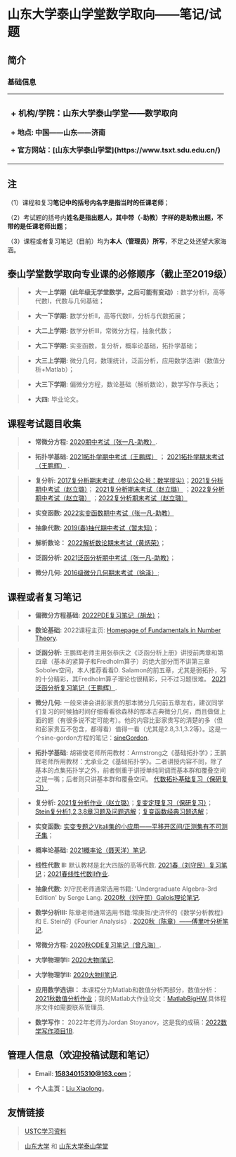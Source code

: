 # 山东大学泰山学堂数学取向——笔记/试题
## 简介
### 基础信息
<table border="0">
  <tr>
    <td width="100%">
      <h3> + 机构/学院：山东大学泰山学堂——数学取向</h3>
      <p><b> + 地点: 中国——山东——济南</b></p>
      <p><b> + 官方网站：[山东大学泰山学堂](https://www.tsxt.sdu.edu.cn/)  </b></p>
    </td>
  </tr>
</table>

## 注
（1）课程和复习**笔记中的括号内名字是指当时的任课老师**；

（2）考试题的括号内**姓名是指出题人，其中带（-助教）字样的是助教出题，不带的是任课老师出题**；

（3）课程或者复习笔记（目前）均为**本人（管理员）所写**，不足之处还望大家海涵。

## 泰山学堂数学取向专业课的必修顺序（截止至2019级）

> + **大一上学期（此年级无学堂数学，之后可能有变动）:** 数学分析I，高等代数I，代数与几何基础；

> + **大一下学期:** 数学分析II，高等代数II，分析与代数拓展；

> + **大二上学期:** 数学分析III，常微分方程，抽象代数；

> + **大二下学期:** 实变函数，复分析，概率论基础，拓扑学基础；

> + **大三上学期:** 微分几何，数理统计，泛函分析，应用数学选讲I（数值分析+Matlab）；

> + **大三下学期:** 偏微分方程，数论基础（解析数论），数学写作与表达；

> + **大四:** 毕业论文。


## 课程考试题目收集

> + **常微分方程:**  [2020期中考试（张一凡-助教）](/ODE期中考试2020.pdf).

> + **拓扑学基础:**  [2021拓扑学期中考试（王鹏辉）](/拓扑学2021期中考试.pdf) ； [2021拓扑学期末考试（王鹏辉）](/拓扑学2021期末考试.pdf) .

> + **复分析:** [2017复分析期末考试（参见公众号：数学拔尖）](/2017复变期末考试.pdf)；[2021复分析期中考试（赵立璐）](/2021复分析期中考试.pdf)； [2021复分析期末考试（赵立璐）](/2021复分析期末考试.pdf) ；[2022复分析期中考试（赵立璐）](/2022复分析期中考试.pdf) ；[2022复分析期末考试（赵立璐）](/2022复变期末考试.pdf) 

> + **实变函数:** [2022实变函数期中考试（张一凡-助教）](/2022实变函数期中考试.pdf)

> + **抽象代数:** [2019(春)抽代期中考试（暂未知）](/2019抽代期中考试.pdf)；

> + **解析数论：** [2022解析数论期末考试（黄炳荣）](/2022AnalyticNT.pdf)；

> + **泛函分析:** [2021泛函分析期中考试（张一凡-助教）](/2021泛函分析期中考试.pdf)；

> + **微分几何:** [2016级微分几何期末考试（徐泽）](/2016级微分几何期末考试.jpg);

## 课程或者复习笔记
> + **偏微分方程基础:** [2022PDE复习笔记（胡龙）](/2022PDE复习笔记（胡龙）.pdf)；
 
> + **数论基础:** 2022课程主页: [Homepage of Fundamentals in Number Theory](https://faculty.sdu.edu.cn/brhuang/zh_CN/zdylm/1454369/list/index.htm).

> + **泛函分析:** 王鹏辉老师主用张恭庆之《泛函分析上册》讲授前两章和第四章（基本的紧算子和Fredholm算子）的绝大部分而不讲第三章Sobolev空间，本人推荐看看D. Salamon的前五章，尤其是弱拓扑，写的十分精彩，其Fredholm算子理论也很精彩，只不过习题很难。
> [2021泛函分析复习笔记（王鹏辉）](/泛函分析复习笔记2022.pdf).

> + **微分几何:** 一般来讲会讲彭家贵的那本微分几何前五章左右，建议同学们复习的时候抽时间仔细看看徐森林的那本古典微分几何，而且做做上面的题（有很多说不定可能考）。他的内容比彭家贵写的清楚的多（但和彭家贵互不包含，都得看）值得一看（尤其是2.8,3.1,3.2等）。这是一个sine-gordon方程的笔记：[sineGordon](/sineGordon.pdf).

> + **拓扑学基础:**  胡锡俊老师所用教材：Armstrong之《基础拓扑学》；王鹏辉老师所用教材：尤承业之《基础拓扑学》。二者讲授内容不同，除了基本的点集拓扑学之外，前者侧重于讲授单纯同调而基本群和覆叠空间之提一嘴；后者则只讲基本群和覆叠空间。
> [代数拓扑基础复习（保研复习）](https://dvlxlwz.github.io/DvlxlwzMathNotes/SomeAT.pdf).

> + **复分析:**  [2021复分析作业（赵立璐）](/2021复分析作业.pdf)；[复变定理复习（保研复习）](/复变定理复习（保研复习）.pdf)；
> [Stein复分析1,2,3,8章习题及问题选解](/Stein复分析1,2,3,8章习题及问题选解.pdf)；[复变函数经典习题选解](/复变函数经典习题选解.pdf)；

> + **实变函数:** [实变专题之Vitali集的小应用——平移开区间/正测集有不可测子集](/实变专题之Vitali集的小应用.pdf)；

> + **概率论基础:** [2021概率论（聂天洋）笔记](/概率论2021复习笔记.pdf).

> + **线性代数 II:** 默认教材是北大四版的高等代数.
>[2021春（刘守民）复习笔记](/线性代数II复习笔记2021.pdf)；[2021春线性代数II作业](/线性代数II作业2021.pdf).

> + **抽象代数:** 刘守民老师通常选用书籍: 'Undergraduate Algebra-3rd Edition' by Serge Lang. [2020秋（刘守民）Galois理论笔记](/Galois笔记2020.pdf).

> + **数学分析III:** 陈章老师通常选用书籍:常庚哲/史济怀的《数学分析教程》和 E. Stein的《Fourier Analysis》.
>[2020秋（陈章）——傅里叶分析笔记](/Fourier笔记2020.pdf).

> + **常微分方程:**  [2020秋ODE复习笔记（曾凡海）](/ODE复习笔记2020.pdf).

> + **大学物理学I:**  [2020大物I笔记](/大学物理I笔记2020.pdf).

> + **大学物理学II:** [2020大物II笔记](/大学物理II笔记2020.pdf).

> + **应用数学选讲I：** 本课程分为Matlab和数值分析两部分，数值分析：[2021秋数值分析作业](/2021秋数值分析作业.zip)；我的Matlab大作业论文：[MatlabBigHW](/MatlabBigHW.pdf),具体程序文件如需要联系管理员.

> + **数学写作：** 2022年老师为Jordan Stoyanov，这是我的成稿：[2022数学写作项目1B](/2022数学写作.zip).

## 管理人信息（欢迎投稿试题和笔记）
> + **Email: 15834015310@163.com**；

> + **个人主页：**[Liu Xiaolong](https://dvlxlwz.github.io/)。

## 友情链接
> [USTC学习资料](http://home.ustc.edu.cn/~yx3x/USTCdata.html)

> [山东大学](https://www.sdu.edu.cn/) 和 [山东大学泰山学堂](https://www.tsxt.sdu.edu.cn/)
